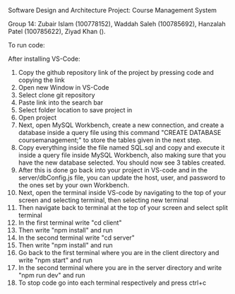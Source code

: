 Software Design and Architecture Project: Course Management System

Group 14: Zubair Islam (100778152), Waddah Saleh (100785692), Hanzalah Patel (100785622), Ziyad Khan (). 

To run code: 

After installing VS-Code:

   1. Copy the github repository link of the project by pressing code and copying the link
   2. Open new Window in VS-Code
   3. Select clone git repository
   4. Paste link into the search bar
   5. Select folder location to save project in
   6. Open project
   7. Next, open MySQL Workbench, create a new connection, and create a database inside a query file using this command "CREATE DATABASE coursemanagement;"
   to store the tables given in the next step.
   8. Copy everything inside the file named SQL.sql and copy and execute it inside a query file inside MySQL Workbench, also making sure that 
   you have the new database selected. You should now see 3 tables created. 
   9. After this is done go back into your project in VS-code and in the server/dbConfig.js file, you can update the host, user, and 
   password to the ones set by your own Workbench.
   10. Next, open the terminal inside VS-code by navigating to the top of your screen and selecting terminal, then selecting new terminal
   11. Then navigate back to terminal at the top of your screen and select split terminal
   12. In the first terminal write "cd client"
   13. Then write "npm install" and run
   14. In the second terminal write "cd server"
   15. Then write "npm install" and run
   16. Go back to the first terminal where you are in the client directory and write "npm start" and run
   17. In the second terminal where you are in the server directory and write "npm run dev" and run
   18. To stop code go into each terminal respectively and press ctrl+c
   




